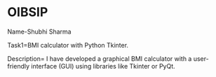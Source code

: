 # OIBSIP

Name-Shubhi Sharma

Task1=BMI calculator with Python Tkinter.

Description= I have developed a graphical BMI calculator with a user-friendly interface (GUI) using libraries like Tkinter or PyQt.
